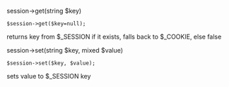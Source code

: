 session->get(string $key)
```
$session->get($key=null);
```
returns key from $_SESSION if it exists, falls back to $_COOKIE, else false

session->set(string $key, mixed $value)
```
$session->set($key, $value);
```
sets value to $_SESSION key
